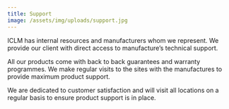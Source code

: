 ```yaml
---
title: Support
image: /assets/img/uploads/support.jpg
---
```


ICLM has internal resources and manufacturers whom we represent. We provide our client with direct access to manufacture’s technical support.

All our products come with back to back guarantees and warranty programmes. We make regular visits to the sites with the manufactures to provide maximum product support.

We are dedicated to customer satisfaction and will visit all locations on a regular basis to ensure product support is in place.